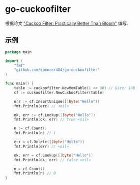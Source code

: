 # go-cuckoofilter
根据论文 ["Cuckoo Filter: Practically Better Than Bloom"](https://www.cs.cmu.edu/~binfan/papers/conext14_cuckoofilter.pdf) 编写.

## 示例

```go
package main

import (
	"fmt"
	"github.com/spencer404/go-cuckoofilter"
)

func main() {
	table := cuckoofilter.NewMemTable(1 << 30) // Size: 1GB
	cf := cuckoofilter.NewCuckooFilter(table)

	err := cf.InsertUnique([]byte("Hello"))
	fmt.Println(err) // <nil>

	ok, err := cf.Lookup([]byte("Hello"))
	fmt.Println(ok, err) // true <nil>

	n := cf.Count()
	fmt.Println(n) // 1

	err = cf.Delete([]byte("Hello"))
	fmt.Println(err) // <nil>

	ok, err = cf.Lookup([]byte("Hello"))
	fmt.Println(ok, err) // false <nil>

	n = cf.Count()
	fmt.Println(n) // 0
}
```

